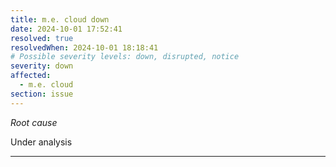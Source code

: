 ```yaml
---
title: m.e. cloud down
date: 2024-10-01 17:52:41
resolved: true
resolvedWhen: 2024-10-01 18:18:41
# Possible severity levels: down, disrupted, notice
severity: down
affected:
  - m.e. cloud
section: issue
---
```


*Root cause*

Under analysis

---



